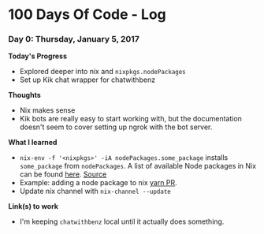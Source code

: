 # 100 Days Of Code - Log

### Day 0: Thursday, January 5, 2017

**Today's Progress**

* Explored deeper into nix and `nixpkgs.nodePackages`
* Set up Kik chat wrapper for chatwithbenz

**Thoughts**

* Nix makes sense
* Kik bots are really easy to start working with, but the documentation doesn't seem to cover setting up ngrok with the bot server.

**What I learned**

* `nix-env -f '<nixpkgs>' -iA nodePackages.some_package` installs `some_package` from `nodePackages`. A list of available Node packages in Nix can be found [here](https://github.com/NixOS/nixpkgs/blob/master/pkgs/top-level/node-packages.json). [Source](https://github.com/svanderburg/node2nix)
* Example: adding a node package to nix [yarn PR](https://github.com/NixOS/nixpkgs/pull/20635).
* Update nix channel with `nix-channel --update`

**Link(s) to work**

* I'm keeping `chatwithbenz` local until it actually does something.
